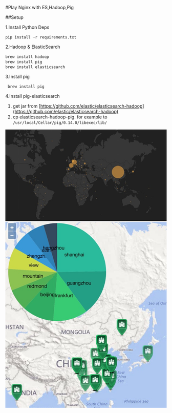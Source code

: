 #Play Nginx with ES,Hadoop,Pig

##Setup 

1.Install Python Deps

    pip install -r requirements.txt
   
2.Hadoop & ElasticSearch
   
    brew install hadoop
    brew install pig 
    brew install elasticsearch
    
3.Install pig

     brew install pig
     
4.Install pig-elasticsearch
      
1. get jar from [https://github.com/elastic/elasticsearch-hadoop](https://github.com/elastic/elasticsearch-hadoop)
2. cp elasticsearch-hadoop-pig. for example to `` /usr/local/Cellar/pig/0.14.0/libexec/lib/``      

![Nginx Map with Ammap](screenshot.jpg)
![Nginx Map with ES Hadoop](screenshot_nginx_map.jpg)


